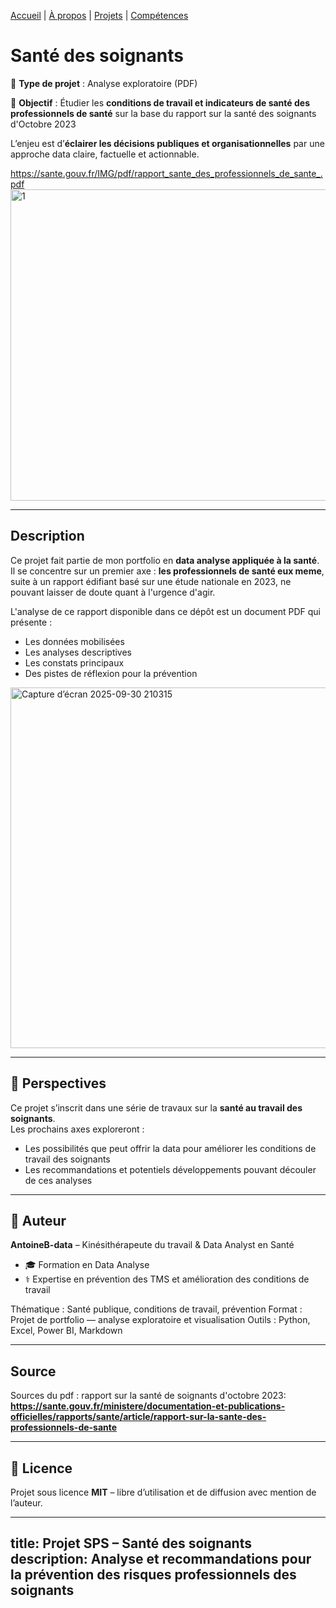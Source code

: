 
[Accueil](/) | [À propos](/about) | [Projets](/projects) | [Compétences](/skills)

# Santé des soignants 

📄 **Type de projet** : Analyse exploratoire (PDF)  

🎯 **Objectif** : Étudier les **conditions de travail et indicateurs de santé des professionnels de santé** sur la base du rapport sur la santé des soignants d'Octobre 2023 

L’enjeu est d’**éclairer les décisions publiques et organisationnelles** par une approche data claire, factuelle et actionnable.  

https://sante.gouv.fr/IMG/pdf/rapport_sante_des_professionnels_de_sante_.pdf
<img width="993" height="498" alt="1" src="https://github.com/user-attachments/assets/a2e1101d-f6d2-4201-a295-707abf272381" />  




---

##  Description

Ce projet fait partie de mon portfolio en **data analyse appliquée à la santé**.  
Il se concentre sur un premier axe : **les professionnels de santé eux meme**, suite à un rapport édifiant basé sur une étude nationale en 2023, ne pouvant laisser de doute quant à l'urgence d'agir.  

L'analyse de ce rapport disponible dans ce dépôt est un document PDF qui présente :  
- Les données mobilisées  
- Les analyses descriptives  
- Les constats principaux  
- Des pistes de réflexion pour la prévention 
<img width="1025" height="577" alt="Capture d’écran 2025-09-30 210315" src="https://github.com/user-attachments/assets/bc83cd25-5b2d-4479-a1d8-4a9181a1c527" />

---

## 🚀 Perspectives

Ce projet s’inscrit dans une série de travaux sur la **santé au travail des soignants**.  
Les prochains axes exploreront :  
- Les possibilités que peut offrir la data pour améliorer les conditions de travail des soignants
- Les recommandations et potentiels développements pouvant découler de ces analyses


---

## 👤 Auteur

**AntoineB-data** – Kinésithérapeute du travail & Data Analyst en Santé  
- 🎓 Formation en Data Analyse  
- ⚕️ Expertise en prévention des TMS et amélioration des conditions de travail

Thématique : Santé publique, conditions de travail, prévention
Format : Projet de portfolio — analyse exploratoire et visualisation
Outils : Python, Excel, Power BI, Markdown

---
## Source 
Sources du pdf : rapport sur la santé de soignants d'octobre 2023:   
**https://sante.gouv.fr/ministere/documentation-et-publications-officielles/rapports/sante/article/rapport-sur-la-sante-des-professionnels-de-sante**

---

## 📜 Licence

Projet sous licence **MIT** – libre d’utilisation et de diffusion avec mention de l’auteur.

---
title: Projet SPS – Santé des soignants
description: Analyse et recommandations pour la prévention des risques professionnels des soignants
---

